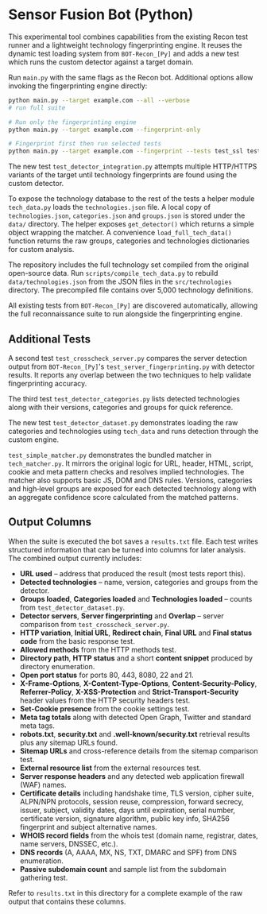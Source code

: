 # Sensor Fusion Bot (Python)

This experimental tool combines capabilities from the existing Recon test runner
and a lightweight technology fingerprinting engine. It reuses the dynamic test
loading system from `BOT-Recon_[Py]` and adds a new test which runs the custom
detector against a target domain.

Run `main.py` with the same flags as the Recon bot. Additional options allow
invoking the fingerprinting engine directly:

```bash
python main.py --target example.com --all --verbose
# run full suite

# Run only the fingerprinting engine
python main.py --target example.com --fingerprint-only

# Fingerprint first then run selected tests
python main.py --target example.com --fingerprint --tests test_ssl test_whois
```

The new test `test_detector_integration.py` attempts multiple HTTP/HTTPS
variants of the target until technology fingerprints are found using the custom
detector.

To expose the technology database to the rest of the tests a helper module
`tech_data.py` loads the `technologies.json` file. A local copy of
`technologies.json`, `categories.json` and `groups.json` is stored under the
`data/` directory. The helper exposes `get_detector()` which returns a simple
object wrapping the matcher. A convenience `load_full_tech_data()` function
returns the raw groups, categories and technologies dictionaries for custom
analysis.

The repository includes the full technology set compiled from the original
open-source data. Run `scripts/compile_tech_data.py` to rebuild
`data/technologies.json` from the JSON files in the `src/technologies` directory.
The precompiled file contains over 5,000 technology definitions.

All existing tests from `BOT-Recon_[Py]` are discovered automatically, allowing
the full reconnaissance suite to run alongside the fingerprinting engine.

## Additional Tests

A second test `test_crosscheck_server.py` compares the server detection output from
`BOT-Recon_[Py]`'s `test_server_fingerprinting.py` with detector results. It
reports any overlap between the two techniques to help validate fingerprinting
accuracy.

The third test `test_detector_categories.py` lists detected technologies along
with their versions, categories and groups for quick reference.

The new test `test_detector_dataset.py` demonstrates loading the raw
categories and technologies using `tech_data` and runs detection through
the custom engine.

`test_simple_matcher.py` demonstrates the bundled matcher in
`tech_matcher.py`. It mirrors the original logic for URL,
header, HTML, script, cookie and meta pattern checks and resolves implied
technologies. The matcher also supports basic JS, DOM and DNS rules.
Versions, categories and high‑level groups are exposed for each detected
technology along with an aggregate confidence score calculated from the
matched patterns.

## Output Columns

When the suite is executed the bot saves a `results.txt` file. Each test writes
structured information that can be turned into columns for later analysis. The
combined output currently includes:

- **URL used** – address that produced the result (most tests report this).
- **Detected technologies** – name, version, categories and groups from the
  detector.
- **Groups loaded**, **Categories loaded** and **Technologies loaded** – counts
  from `test_detector_dataset.py`.
- **Detector servers**, **Server fingerprinting** and **Overlap** – server
  comparison from `test_crosscheck_server.py`.
- **HTTP variation**, **Initial URL**, **Redirect chain**, **Final URL** and
  **Final status code** from the basic response test.
- **Allowed methods** from the HTTP methods test.
- **Directory path**, **HTTP status** and a short **content snippet** produced by
  directory enumeration.
- **Open port status** for ports 80, 443, 8080, 22 and 21.
- **X-Frame-Options**, **X-Content-Type-Options**, **Content-Security-Policy**,
  **Referrer-Policy**, **X-XSS-Protection** and **Strict-Transport-Security**
  header values from the HTTP security headers test.
- **Set-Cookie presence** from the cookie settings test.
- **Meta tag totals** along with detected Open Graph, Twitter and standard meta
  tags.
- **robots.txt**, **security.txt** and **.well-known/security.txt** retrieval
  results plus any sitemap URLs found.
- **Sitemap URLs** and cross-reference details from the sitemap comparison test.
- **External resource list** from the external resources test.
- **Server response headers** and any detected web application firewall (WAF)
  names.
- **Certificate details** including handshake time, TLS version, cipher suite,
  ALPN/NPN protocols, session reuse, compression, forward secrecy, issuer,
  subject, validity dates, days until expiration, serial number, certificate
  version, signature algorithm, public key info, SHA256 fingerprint and subject
  alternative names.
- **WHOIS record fields** from the whois test (domain name, registrar, dates,
  name servers, DNSSEC, etc.).
- **DNS records** (A, AAAA, MX, NS, TXT, DMARC and SPF) from DNS enumeration.
- **Passive subdomain count** and sample list from the subdomain gathering test.

Refer to `results.txt` in this directory for a complete example of the raw
output that contains these columns.

